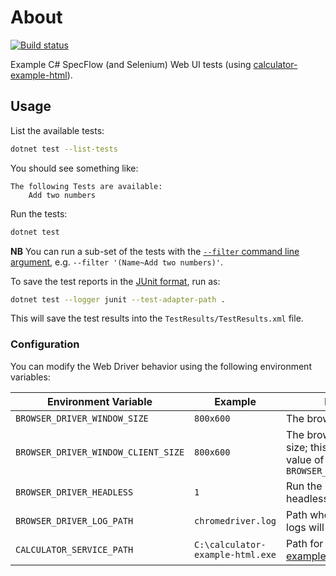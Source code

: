 ﻿# About

[![Build status](https://github.com/rgl/HelloSpecFlowSeleniumWebDriver/workflows/Build/badge.svg)](https://github.com/rgl/HelloSpecFlowSeleniumWebDriver/actions?query=workflow%3ABuild)

Example C# SpecFlow (and Selenium) Web UI tests (using [calculator-example-html](https://github.com/rgl/calculator-example-html)).

## Usage

List the available tests:

```bash
dotnet test --list-tests
```

You should see something like:

```plain
The following Tests are available:
    Add two numbers
```

Run the tests:

```bash
dotnet test
```

**NB** You can run a sub-set of the tests with the [`--filter` command line argument](https://docs.microsoft.com/en-us/dotnet/core/tools/dotnet-test#filter-option-details),
e.g. `--filter '(Name~Add two numbers)'`.

To save the test reports in the [JUnit format](https://github.com/spekt/junit.testlogger#usage), run as:

```bash
dotnet test --logger junit --test-adapter-path .
```

This will save the test results into the `TestResults/TestResults.xml` file.

### Configuration

You can modify the Web Driver behavior using the following environment variables:

| Environment Variable | Example | Description |
|----------------------|---------|-------------|
| `BROWSER_DRIVER_WINDOW_SIZE` | `800x600` | The browser window size |
| `BROWSER_DRIVER_WINDOW_CLIENT_SIZE` | `800x600` | The browser client area size; this overrides the value of `BROWSER_DRIVER_WINDOW_SIZE` |
| `BROWSER_DRIVER_HEADLESS` | `1` | Run the browser in headless mode |
| `BROWSER_DRIVER_LOG_PATH` | `chromedriver.log` | Path where the web driver logs will be saved |
| `CALCULATOR_SERVICE_PATH` | `C:\calculator-example-html.exe` | Path for the [calculator-example-html](https://github.com/rgl/calculator-example-html) binary |
